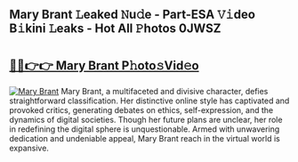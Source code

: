 ## Mary Brant 𝙻eaked 𝙽u𝚍e - Part-ESA 𝚅𝚒deo B𝚒kini 𝙻eaks - Hot All 𝙿hotos 0JWSZ

# <h2><a href="http://ld6qh03.urlbe.top/?page=Mary+Brant">🔗🔗👉👉 Mary Brant P𝚑oto𝚜Vid𝚎o</a></h2>

[![Mary Brant](https://i.imgur.com/eBuTRDB.gif)](http://ld6qh03.urlbe.top/?page=Mary+Brant)
Mary Brant, a multifaceted and divisive character, defies straightforward classification. Her distinctive online style has captivated and provoked critics, generating debates on ethics, self-expression, and the dynamics of digital societies. Though her future plans are unclear, her role in redefining the digital sphere is unquestionable. Armed with unwavering dedication and undeniable appeal, Mary Brant reach in the virtual world is expansive.
